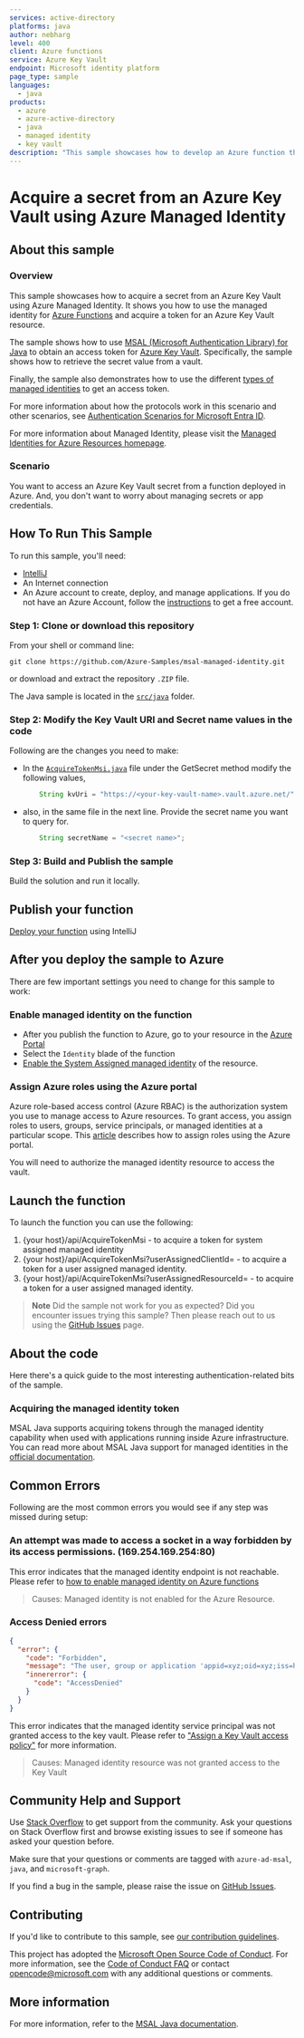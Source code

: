 ```yaml
---
services: active-directory
platforms: java
author: nebharg
level: 400
client: Azure functions
service: Azure Key Vault
endpoint: Microsoft identity platform
page_type: sample
languages:
  - java  
products:
  - azure
  - azure-active-directory  
  - java
  - managed identity
  - key vault
description: "This sample showcases how to develop an Azure function that gets a secret from a key Vault using Managed Identities."
---
```

# Acquire a secret from an Azure Key Vault using Azure Managed Identity

## About this sample

### Overview

This sample showcases how to acquire a secret from an Azure Key Vault using Azure Managed Identity. It shows you how to use the managed identity for [Azure Functions](https://learn.microsoft.com/azure/azure-functions/functions-overview?pivots=programming-language-java) and acquire a token for an Azure Key Vault resource.

The sample shows how to use [MSAL (Microsoft Authentication Library) for Java](https://github.com/AzureAD/microsoft-authentication-library-for-java) to obtain an access token for [Azure Key Vault](https://vault.azure.net). Specifically, the sample shows how to retrieve the secret value from a vault.

Finally, the sample also demonstrates how to use the different [types of managed identities](https://learn.microsoft.com/azure/active-directory/managed-identities-azure-resources/overview#managed-identity-types) to get an access token.

For more information about how the protocols work in this scenario and other scenarios, see [Authentication Scenarios for Microsoft Entra ID](http://go.microsoft.com/fwlink/?LinkId=394414).

For more information about Managed Identity, please visit the [Managed Identities for Azure Resources homepage](https://learn.microsoft.com/azure/active-directory/managed-identities-azure-resources/overview).

### Scenario

You want to access an Azure Key Vault secret from a function deployed in Azure. And, you don't want to worry about managing secrets or app credentials.

## How To Run This Sample

To run this sample, you'll need:

- [IntelliJ](https://www.jetbrains.com/idea/)
- An Internet connection
- An Azure account to create, deploy, and manage applications. If you do not have an Azure Account, follow the [instructions](https://azure.microsoft.com/free/) to get a free account.

### Step 1:  Clone or download this repository

From your shell or command line:

```Shell
git clone https://github.com/Azure-Samples/msal-managed-identity.git
```

or download and extract the repository `.ZIP` file.

The Java sample is located in the [`src/java`](https://github.com/Azure-Samples/msal-managed-identity/tree/main/src/java) folder.

### Step 2:  Modify the Key Vault URI and Secret name values in the code

Following are the changes you need to make:

- In the [`AcquireTokenMsi.java`](https://github.com/Azure-Samples/msal-managed-identity/blob/main/src/java/src/main/java/com/microsoft/msi/sample/AcquireTokenMsi.java) file under the GetSecret method modify the following values, 

    ```java
        String kvUri = "https://<your-key-vault-name>.vault.azure.net/";
    ```

- also, in the same file in the next line. Provide the secret name you want to query for.

    ```java
        String secretName = "<secret name>";
    ```

### Step 3:  Build and Publish the sample

Build the solution and run it locally.

## Publish your function

[Deploy your function](https://learn.microsoft.com/azure/azure-functions/functions-create-maven-intellij#deploy-your-project-to-azure) using IntelliJ

## After you deploy the sample to Azure

There are few important settings you need to change for this sample to work:

### Enable managed identity on the function

- After you publish the function to Azure, go to your resource in the [Azure Portal](https://portal.azure.com/)
- Select the `Identity` blade of the function
- [Enable the System Assigned managed identity](https://learn.microsoft.com/azure/azure-functions/functions-identity-access-azure-sql-with-managed-identity#enable-system-assigned-managed-identity-on-azure-function) of the resource.

### Assign Azure roles using the Azure portal

Azure role-based access control (Azure RBAC) is the authorization system you use to manage access to Azure resources. To grant access, you assign roles to users, groups, service principals, or managed identities at a particular scope. This [article](https://learn.microsoft.com/azure/role-based-access-control/role-assignments-portal) describes how to assign roles using the Azure portal.

You will need to authorize the managed identity resource to access the vault.

## Launch the function

To launch the function you can use the following:

1. {your host}/api/AcquireTokenMsi - to acquire a token for system assigned managed identity
2. {your host}/api/AcquireTokenMsi?userAssignedClientId=<client id of the user assigned managed identity> - to acquire a token for a user assigned managed identity.
3. {your host}/api/AcquireTokenMsi?userAssignedResourceId=<resource id of the user assigned managed identity> - to acquire a token for a user assigned managed identity.

> **Note**
> Did the sample not work for you as expected? Did you encounter issues trying this sample? Then please reach out to us using the [GitHub Issues](https://github.com/Azure-Samples/msal-managed-identity/issues) page.

## About the code

Here there's a quick guide to the most interesting authentication-related bits of the sample.

### Acquiring the managed identity token

MSAL Java supports acquiring tokens through the managed identity capability when used with applications running inside Azure infrastructure. You can read more about MSAL Java support for managed identities in the [official documentation](https://learn.microsoft.com/entra/msal/java/advanced/managed-identity).

## Common Errors

Following are the most common errors you would see if any step was missed during setup:

### An attempt was made to access a socket in a way forbidden by its access permissions. (169.254.169.254:80)

This error indicates that the managed identity endpoint is not reachable. Please refer to [how to enable managed identity on Azure functions](https://learn.microsoft.com/azure/azure-functions/functions-identity-access-azure-sql-with-managed-identity#enable-system-assigned-managed-identity-on-azure-function)

> Causes: Managed identity is not enabled for the Azure Resource.

### Access Denied errors

```json
{
  "error": {
    "code": "Forbidden",
    "message": "The user, group or application 'appid=xyz;oid=xyz;iss=https://sts.windows.net/xyz/' does not have secrets get permission on key vault '<key vault name>;location=xyz'. For help resolving this issue, please see https://go.microsoft.com/fwlink/?linkid=2125287",
    "innererror": {
      "code": "AccessDenied"
    }
  }
}
```

This error indicates that the managed identity service principal was not granted access to the key vault. Please refer to ["Assign a Key Vault access policy"](https://learn.microsoft.com/azure/key-vault/general/assign-access-policy?tabs=azure-portal) for more information.

> Causes: Managed identity resource was not granted access to the Key Vault

## Community Help and Support

Use [Stack Overflow](http://stackoverflow.com/questions/tagged/azure-ad-msal) to get support from the community. Ask your questions on Stack Overflow first and browse existing issues to see if someone has asked your question before.

Make sure that your questions or comments are tagged with `azure-ad-msal`, `java`, and `microsoft-graph`.

If you find a bug in the sample, please raise the issue on [GitHub Issues](/issues).

## Contributing

If you'd like to contribute to this sample, see [our contribution guidelines](https://github.com/Azure-Samples/msal-managed-identity/blob/main/CONTRIBUTING.md).

This project has adopted the [Microsoft Open Source Code of Conduct](https://opensource.microsoft.com/codeofconduct/). For more information, see the [Code of Conduct FAQ](https://opensource.microsoft.com/codeofconduct/faq/) or contact [opencode@microsoft.com](mailto:opencode@microsoft.com) with any additional questions or comments.

## More information

For more information, refer to the [MSAL Java documentation](https://learn.microsoft.com/entra/msal/java/).
